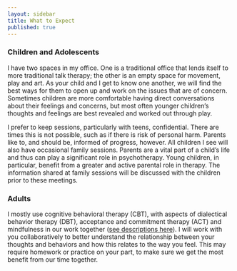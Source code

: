 ```yaml
---
layout: sidebar
title: What to Expect
published: true
---
```


### Children and Adolescents

I have two spaces in my office.  One is a traditional office that lends itself to more traditional talk therapy; the other is an empty space for movement, play and art.  As your child and I get to know one another, we will find the best ways for them to open up and work on the issues that are of concern.  Sometimes children are more comfortable having direct conversations about their feelings and concerns, but most often younger children’s thoughts and feelings are best revealed and worked out through play.

I prefer to keep sessions, particularly with teens, confidential. There are times this is not possible, such as if there is risk of personal harm. Parents like to, and should be, informed of progress, however. All children I see will also have occasional family sessions. Parents are a vital part of a child’s life and thus can play a significant role in psychotherapy. Young children, in particular, benefit from a greater and active parental role in therapy. The information shared at family sessions will be discussed with the children prior to these meetings.

### Adults

I mostly use cognitive behavioral therapy (CBT), with aspects of dialectical behavior therapy (DBT), acceptance and commitment therapy (ACT) and mindfulness in our work together ([see descriptions here](/resources/#typesOfPsychotherapy)). I will work with you collaboratively to better understand the relationship between your thoughts and behaviors and how this relates to the way you feel. This may require homework or practice on your part, to make sure we get the most benefit from our time together.